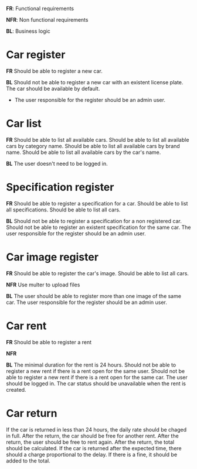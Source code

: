 **FR**: Functional requirements

**NFR**: Non functional requirements

**BL**: Business logic

# Car register

**FR**
Should be able to register a new car.

**BL**
Should not be able to register a new car with an existent license plate.
The car should be available by default.

- The user responsible for the register should be an admin user.

# Car list

**FR**
Should be able to list all available cars.
Should be able to list all available cars by category name.
Should be able to list all available cars by brand name.
Should be able to list all available cars by the car's name.

**BL**
The user doesn't need to be logged in.

# Specification register

**FR**
Should be able to register a specification for a car.
Should be able to list all specifications.
Should be able to list all cars.

**BL**
Should not be able to register a specification for a non registered car.
Should not be able to register an existent specification for the same car.
The user responsible for the register should be an admin user.

# Car image register

**FR**
Should be able to register the car's image.
Should be able to list all cars.

**NFR**
Use multer to upload files

**BL**
The user should be able to register more than one image of the same car.
The user responsible for the register should be an admin user.

# Car rent

**FR**
Should be able to register a rent

**NFR**

**BL**
The minimal duration for the rent is 24 hours.
Should not be able to register a new rent if there is a rent open for the same user.
Should not be able to register a new rent if there is a rent open for the same car.
The user should be logged in.
The car status should be unavailable when the rent is created.

# Car return

If the car is returned in less than 24 hours, the daily rate should be chaged in full.
After the return, the car should be free for another rent.
After the return, the user should be free to rent again.
After the return, the total should be calculated.
If the car is returned after the expected time, there should a charge proportional to the delay.
If there is a fine, it should be added to the total.
